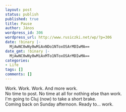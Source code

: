 ```yaml
---
layout: post
status: publish
published: true
title: Pause
author: János
wordpress_id: 306
wordpress_url: http://www.rusiczki.net/wp/?p=306
date: !binary |-
  MjAwNC0wNy0wMiAxNDo1NToxOSArMDIwMA==
date_gmt: !binary |-
  MjAwNC0wNy0wMiAxMTo1NToxOSArMDIwMA==
categories:
- Life
tags: []
comments: []
---
```

<p>Work. Work. Work. And more work.<br />
No time to post. No time at all for nothing else than work.<br />
I'm going to Cluj (now) to take a short brake.<br />
Coming back on Sunday afternoon. Ready to... work.</p>
